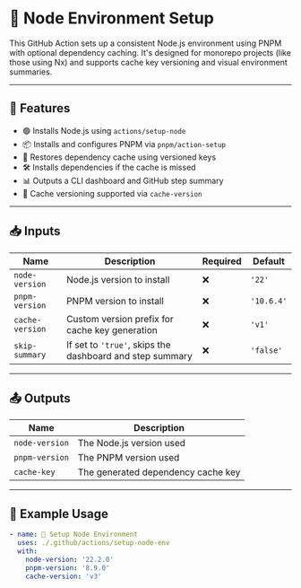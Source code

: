 # 🧰 Node Environment Setup

This GitHub Action sets up a consistent Node.js environment using PNPM with optional dependency caching. It's designed for monorepo projects (like those using Nx) and supports cache key versioning and visual environment summaries.

---

## 🚀 Features

- 🟢 Installs Node.js using `actions/setup-node`
- 📦 Installs and configures PNPM via `pnpm/action-setup`
- 💾 Restores dependency cache using versioned keys
- 🛠 Installs dependencies if the cache is missed
- 📊 Outputs a CLI dashboard and GitHub step summary
- 🔁 Cache versioning supported via `cache-version`

---

## 📥 Inputs

| Name            | Description                                               | Required | Default     |
|-----------------|-----------------------------------------------------------|----------|-------------|
| `node-version`  | Node.js version to install                                | ❌       | `'22'`      |
| `pnpm-version`  | PNPM version to install                                   | ❌       | `'10.6.4'`  |
| `cache-version` | Custom version prefix for cache key generation            | ❌       | `'v1'`      |
| `skip-summary`  | If set to `'true'`, skips the dashboard and step summary  | ❌       | `'false'`   |

---

## 📤 Outputs

| Name         | Description                        |
|--------------|------------------------------------|
| `node-version` | The Node.js version used         |
| `pnpm-version` | The PNPM version used            |
| `cache-key`    | The generated dependency cache key |

---

## 🧪 Example Usage

```yaml
- name: 🧰 Setup Node Environment
  uses: ./.github/actions/setup-node-env
  with:
    node-version: '22.2.0'
    pnpm-version: '8.9.0'
    cache-version: 'v3'
